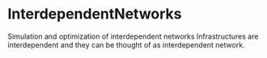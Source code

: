 # InterdependentNetworks
Simulation and optimization of interdependent networks
Infrastructures are interdependent and they can be thought of as interdependent network. 
